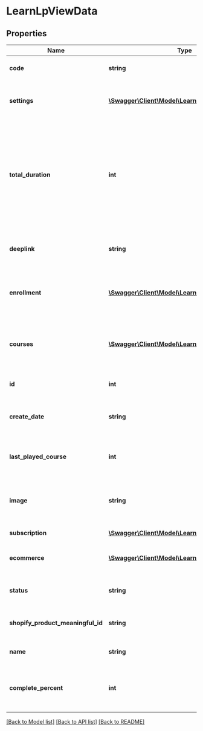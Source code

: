 # LearnLpViewData

## Properties
Name | Type | Description | Notes
------------ | ------------- | ------------- | -------------
**code** | **string** | Code of the learning plan | 
**settings** | [**\Swagger\Client\Model\LearnLpViewSettings**](LearnLpViewSettings.md) | Object with the settings of the learning plan | 
**total_duration** | **int** | The calculated total duration of the learning plan that is the result of the sum of all course duration times for all courses in the learning plan | [optional] 
**deeplink** | **string** | Only available if LP has deeplinking enabled | 
**enrollment** | [**\Swagger\Client\Model\LearnLpViewEnrollment**](LearnLpViewEnrollment.md) | URL to access the thumbnail image of the learning plan | 
**courses** | [**\Swagger\Client\Model\LearnLpViewCourses[]**](LearnLpViewCourses.md) | An array containing course object that are in this learning plan | 
**id** | **int** | Unique ID of the learning plan | 
**create_date** | **string** | The date when the learning plan was created | 
**last_played_course** | **int** | The last played course by the current user | [optional] 
**image** | **string** | URL to access the thumbnail image of the learning plan | [optional] 
**subscription** | [**\Swagger\Client\Model\LearnLpViewSubscription[]**](LearnLpViewSubscription.md) | Subscription information | 
**ecommerce** | [**\Swagger\Client\Model\LearnLpViewEcommerce**](LearnLpViewEcommerce.md) | Ecommerse data for the learning plan | 
**status** | **string** | Status of the user in the learning plan | 
**shopify_product_meaningful_id** | **string** | Shopify product meaningful ID | [optional] 
**name** | **string** | Name of the learning plan | 
**complete_percent** | **int** | The percentage of the current LP completed by the user | 

[[Back to Model list]](../README.md#documentation-for-models) [[Back to API list]](../README.md#documentation-for-api-endpoints) [[Back to README]](../README.md)


